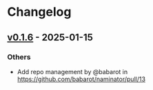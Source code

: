 # Changelog

## [v0.1.6](https://github.com/babarot/naminator/compare/v0.1.5...v0.1.6) - 2025-01-15
### Others
- Add repo management by @babarot in https://github.com/babarot/naminator/pull/13
